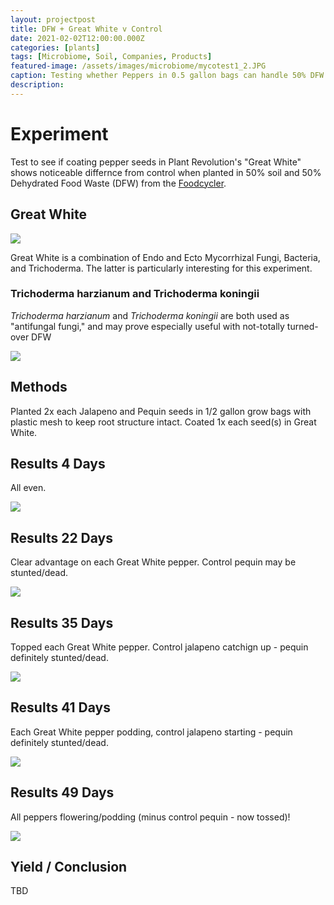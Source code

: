 ```yaml
---
layout: projectpost
title: DFW + Great White v Control
date: 2021-02-02T12:00:00.000Z
categories: [plants]
tags: [Microbiome, Soil, Companies, Products]
featured-image: /assets/images/microbiome/mycotest1_2.JPG
caption: Testing whether Peppers in 0.5 gallon bags can handle 50% DFW with and without Myco
description: 
---
```


# Experiment
Test to see if coating pepper seeds in Plant Revolution's "Great White" shows noticeable differnce from control when planted in 50% soil and 50% Dehydrated Food Waste (DFW) from the <a href="https://clarkadisney.github.io/plants/2021/01/14/dfwmyco.html">Foodcycler</a>.

## Great White

<a data-fancybox="gallery" href="/assets/images/microbiome/greatwhite2.JPG"><img class="projectimage" src="/assets/images/microbiome/greatwhite2.JPG"></a>


Great White is a combination of Endo and Ecto Mycorrhizal Fungi, Bacteria, and Trichoderma. The latter is particularly interesting for this experiment.

### Trichoderma harzianum and Trichoderma koningii

<i>Trichoderma harzianum</i> and <i>Trichoderma koningii</i> are both used as "antifungal fungi," and may prove especially useful with not-totally turned-over DFW

<a data-fancybox="gallery" href="/assets/images/microbiome/greatwhite1.JPG"><img class="projectimage" src="/assets/images/microbiome/greatwhite1.JPG"></a>

## Methods

Planted 2x each Jalapeno and Pequin seeds in 1/2 gallon grow bags with plastic mesh to keep root structure intact.  Coated 1x each seed(s) in Great White.

## Results 4 Days

All even.

<a data-fancybox="gallery" href="/assets/images/microbiome/mycotest1.JPG"><img class="projectimage" src="/assets/images/microbiome/mycotest1.JPG"></a>

## Results 22 Days

Clear advantage on each Great White pepper. Control pequin may be stunted/dead.

<a data-fancybox="gallery" href="/assets/images/microbiome/mycotest1_2.JPG"><img class="projectimage" src="/assets/images/microbiome/mycotest1_2.JPG"></a>

## Results 35 Days

Topped each Great White pepper. Control jalapeno catchign up - pequin definitely stunted/dead.

<a data-fancybox="gallery" href="/assets/images/microbiome/mycotest1_4.JPG"><img class="projectimage" src="/assets/images/microbiome/mycotest1_4.JPG"></a>

## Results 41 Days

Each Great White pepper podding, control jalapeno starting - pequin definitely stunted/dead.

<a data-fancybox="gallery" href="/assets/images/microbiome/mycotest1_3.JPG"><img class="projectimage" src="/assets/images/microbiome/mycotest1_3.JPG"></a>

## Results 49 Days

All peppers flowering/podding (minus control pequin - now tossed)!

<a data-fancybox="gallery" href="/assets/images/microbiome/mycotest1_5.JPG"><img class="projectimage" src="/assets/images/microbiome/mycotest1_5.JPG"></a>

## Yield / Conclusion

TBD